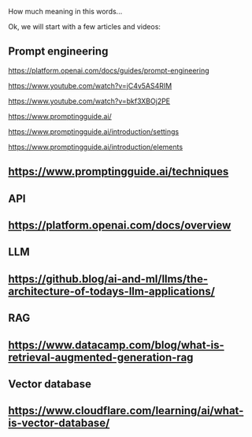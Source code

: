 How much meaning in this words...


Ok, we will start with a few articles and videos:

Prompt engineering
---
https://platform.openai.com/docs/guides/prompt-engineering 

https://www.youtube.com/watch?v=jC4v5AS4RIM

https://www.youtube.com/watch?v=bkf3XBOj2PE

https://www.promptingguide.ai/

https://www.promptingguide.ai/introduction/settings

https://www.promptingguide.ai/introduction/elements

https://www.promptingguide.ai/techniques
---

API
---
https://platform.openai.com/docs/overview
---

LLM
---
https://github.blog/ai-and-ml/llms/the-architecture-of-todays-llm-applications/
---

RAG
---
https://www.datacamp.com/blog/what-is-retrieval-augmented-generation-rag
---

Vector database
---
https://www.cloudflare.com/learning/ai/what-is-vector-database/
---

